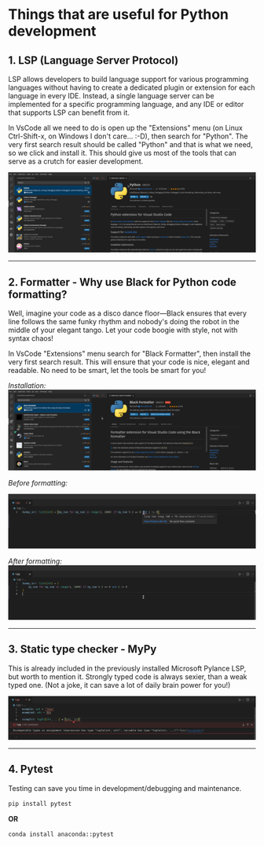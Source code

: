 # Things that are useful for Python development

## 1. LSP (Language Server Protocol)

LSP allows developers to build language support for various programming languages without having to create a dedicated plugin or extension for each language in every IDE.
Instead, a single language server can be implemented for a specific programming language, and any IDE or editor that supports LSP can benefit from it.

In VsCode all we need to do is open up the "Extensions" menu (on Linux Ctrl-Shift-x, on Windows I don't care... :-D), then search for "Python".
The very first search result should be called "Python" and that is what we need, so we click and install it. This should give us most of the
tools that can serve as a crutch for easier development.

![lsp installation](https://github.com/Gabaldonlab/how2code/blob/main/1-environment-setup/assets/python-lsp-installation.png?raw=true)

---

## 2. Formatter - Why use Black for Python code formatting?

Well, imagine your code as a disco dance floor—Black ensures that every line follows the same funky
rhythm and nobody's doing the robot in the middle of your elegant tango. Let your code boogie with style, not with syntax chaos!

In VsCode "Extensions" menu search for "Black Formatter", then install the very first search result. This will ensure that
your code is nice, elegant and readable. No need to be smart, let the tools be smart for you!

*Installation:*
![black installation](https://github.com/Gabaldonlab/how2code/blob/main/1-environment-setup/assets/black-formatter-installation.png?raw=true)

*Before formatting:*

![before formatting example](https://github.com/Gabaldonlab/how2code/blob/main/1-environment-setup/assets/before-formatting.png?raw=true)

*After formatting:*
![after formatting example](https://github.com/Gabaldonlab/how2code/blob/main/1-environment-setup/assets/after-formatting.png?raw=true)

---

## 3. Static type checker - MyPy

This is already included in the previously installed Microsoft Pylance LSP, but worth to mention it.
Strongly typed code is always sexier, than a weak typed one. (Not a joke, it can save a lot of daily brain power for you!)

![static type checking](https://github.com/Gabaldonlab/how2code/blob/main/1-environment-setup/assets/type-checker-example.png?raw=true)

---

## 4. Pytest

Testing can save you time in development/debugging and maintenance.

```bash
pip install pytest
```

**OR**

```bash
conda install anaconda::pytest
```

